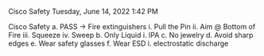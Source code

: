 Cisco Safety
Tuesday, June 14, 2022
1:42 PM
 
Cisco Safety
a. PASS -> Fire extinguishers
i. Pull the Pin
ii. Aim @ Bottom of Fire
iii. Squeeze
iv. Sweep
b. Only Liquid 
i. IPA
c. No jewelry 
d. Avoid sharp edges
e. Wear safety glasses
f. Wear ESD
i. electrostatic discharge
